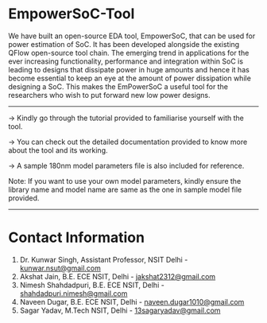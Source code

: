 # EmpowerSoC-Tool
We have built an open-source EDA tool, EmpowerSoC, that can be used for power estimation of SoC. It has been developed alongside the existing QFlow open-source tool chain. The emerging trend in applications for the ever increasing functionality, performance and integration within SoC is leading to designs that dissipate power in huge amounts and hence it has become essential to keep an eye at the amount of power dissipation while designing a SoC. This makes the EmPowerSoC a useful tool for the researchers who wish to put forward new low power designs.

-------------------------------------------------------------------------------------------------
-> Kindly go through the tutorial provided to familiarise yourself with the tool.

-> You can check out the detailed documentation provided to know more about the tool and its working.

-> A sample 180nm model parameters file is also included for reference.

   Note: If you want to use your own model parameters, kindly ensure the library name and model name are same as the one in sample model file provided.
   
-------------------------------------------------------------------------------------------------
# Contact Information 
1) Dr. Kunwar Singh, Assistant Professor, NSIT Delhi - kunwar.nsut@gmail.com
2) Akshat Jain, B.E. ECE NSIT, Delhi - jakshat2312@gmail.com
3) Nimesh Shahdadpuri, B.E. ECE NSIT, Delhi - shahdadpuri.nimesh@gmail.com
4) Naveen Dugar, B.E. ECE NSIT, Delhi - naveen.dugar1010@gmail.com
5) Sagar Yadav, M.Tech NSIT, Delhi - 13sagaryadav@gmail.com
